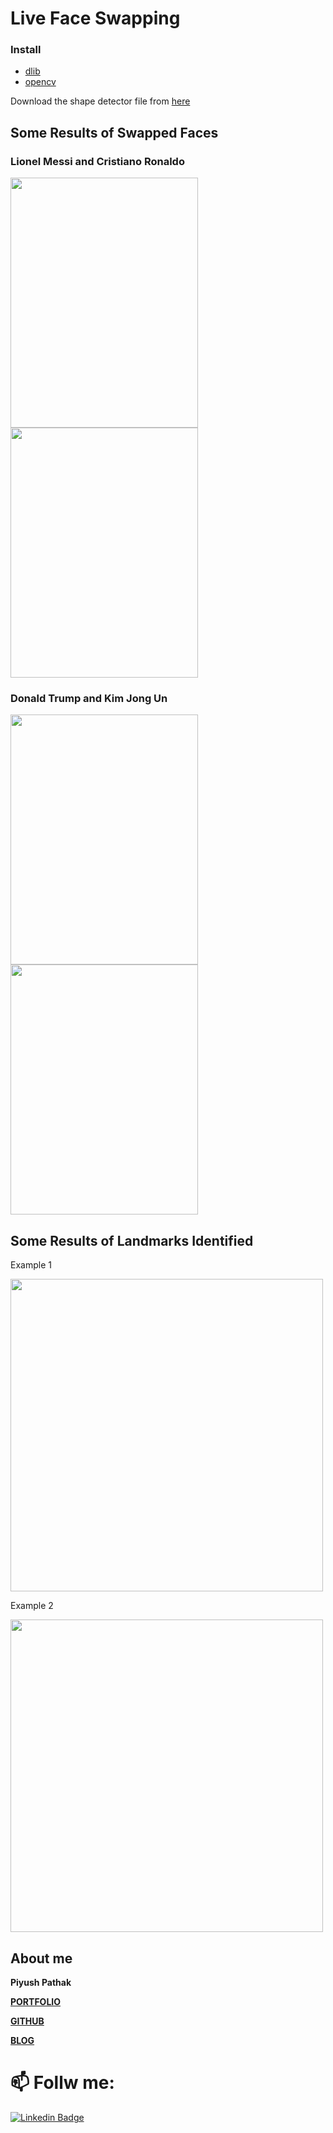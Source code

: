 # Live Face Swapping

### Install

 - [dlib](https://github.com/davisking/dlib)
 - [opencv](https://opencv.com)

Download the shape detector file from [here](http://dlib.net/files/shape_predictor_68_face_landmarks.dat.bz2)

## Some Results of Swapped Faces


### Lionel Messi and Cristiano Ronaldo

<img src="https://github.com/piyushpathak03/Mini-projects-using-openCV/tree/master/Open-CV-Projects/FaceSwapper/RSM.jpg" alt="" data-canonical-src="https://github.com/akshaybhatia10/ComputerVison-Projects/blob/master/FaceSwapper/RSM.jpg" width="300" height="400" />


<img src="https://github.com/piyushpathak03/Mini-projects-using-openCV/tree/master/Open-CV-Projects/FaceSwapper/MSR.jpg" alt="" data-canonical-src="https://github.com/piyushpathak03/Mini-projects-using-openCV/tree/master/Open-CV-Projects/FaceSwapper/FaceSwapper/RSM.jpg" width="300" height="400" />



### Donald Trump and Kim Jong Un

<img src="https://github.com/piyushpathak03/Mini-projects-using-openCV/tree/master/Open-CV-Projects/FaceSwapper/TSK.jpg" alt="" data-canonical-src="https://github.com/piyushpathak03/Mini-projects-using-openCV/tree/master/Open-CV-Projects/FaceSwapper/RSM.jpg" width="300" height="400" />


<img src="https://github.com/piyushpathak03/Mini-projects-using-openCV/tree/master/Open-CV-Projects/FaceSwapper/FaceSwapper/KST.jpg" alt="" data-canonical-src="https://github.com/akshaybhatia10/ComputerVison-Projects/blob/master/FaceSwapper/RSM.jpg" width="300" height="400" />



## Some Results of Landmarks Identified


Example 1

<img src="https://github.com/piyushpathak03/Mini-projects-using-openCV/tree/master/Open-CV-Projects/FaceSwapper/Example%201.png" alt="" data-canonical-src="https://github.com/piyushpathak03/Mini-projects-using-openCV/tree/master/Open-CV-Projects/FaceSwapper/Example%201.png" width="500" height="500" />


Example 2 

<img src="https://github.com/piyushpathak03/Mini-projects-using-openCV/tree/master/Open-CV-Projects/FaceSwapper/FaceSwapper/Example%202.png" alt="" data-canonical-src="https://github.com/piyushpathak03/Mini-projects-using-openCV/tree/master/Open-CV-Projects/FaceSwapper/Example%202.png" width="500" height="500" />


## About me

**Piyush Pathak**

[**PORTFOLIO**](https://anirudhrapathak3.wixsite.com/piyush)

[**GITHUB**](https://github.com/piyushpathak03)

[**BLOG**](https://medium.com/@piyushpathak03)


# 📫 Follw me: 

[![Linkedin Badge](https://img.shields.io/badge/-PiyushPathak-blue?style=flat-square&logo=Linkedin&logoColor=white&link=https://www.linkedin.com/in/piyushpathak03/)](https://www.linkedin.com/in/piyushpathak03/)

